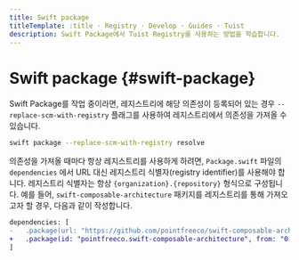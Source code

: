 ```yaml
---
title: Swift package
titleTemplate: :title · Registry · Develop · Guides · Tuist
description: Swift Package에서 Tuist Registry를 사용하는 방법을 학습합니다.
---
```


# Swift package {#swift-package}

Swift Package를 작업 중이라면, 레지스트리에 해당 의존성이 등록되어 있는 경우 `--replace-scm-with-registry` 플래그를 사용하여 레지스트리에서 의존성을 가져올 수 있습니다.

```bash
swift package --replace-scm-with-registry resolve
```

의존성을 가져올 때마다 항상 레지스트리를 사용하게 하려면, `Package.swift` 파일의 `dependencies` 에서 URL 대신 레지스트리 식별자(registry identifier)를 사용해야 합니다. 레지스트리 식별자는 항상 `{organization}.{repository}` 형식으로 구성됩니다. 예를 들어, `swift-composable-architecture` 패키지를 레지스트리를 통해 가져오고자 할 경우, 다음과 같이 작성합니다.

```diff
dependencies: [
-   .package(url: "https://github.com/pointfreeco/swift-composable-architecture", from: "0.1.0")
+   .package(id: "pointfreeco.swift-composable-architecture", from: "0.1.0")
]
```
